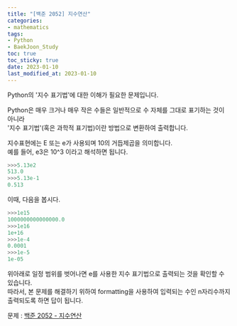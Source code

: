 ```yaml
---
title: "[백준 2052] 지수연산"
categories: 
- mathematics
tags:
- Python
- BaekJoon_Study
toc: true
toc_sticky: true
date: 2023-01-10
last_modified_at: 2023-01-10
---
```


Python의 '지수 표기법'에 대한 이해가 필요한 문제입니다.

Python은 매우 크거나 매우 작은 수들은 일반적으로 수 자체를 그대로 표기하는 것이 아니라  
'지수 표기법'(혹은 과학적 표기법)이란 방법으로 변환하여 출력합니다.  

지수표현에는 E 또는 e가 사용되며 10의 거듭제곱을 의미합니다.  
예를 들어, e3은 10^3 이라고 해석하면 됩니다.  

```python
>>>5.13e2
513.0
>>>5.13e-1
0.513
```

이때, 다음을 봅시다.  

```python
>>>1e15
1000000000000000.0
>>>1e16
1e+16
>>>1e-4
0.0001
>>>1e-5
1e-05
```

위아래로 일정 범위를 벗어나면 e를 사용한 지수 표기법으로 출력되는 것을 확인할 수 있습니다.  
따라서, 본 문제를 해결하기 위하여 formatting을 사용하여 입력되는 수인 n자리수까지 출력되도록 하면 답이 됩니다.  

문제 : [백준 2052 - 지수연산](https://www.acmicpc.net/problem/2052)

<script src="https://gist.github.com/Ryumaker/d7cc22b9faca5fa650485aa42d1b6710.js"></script>


